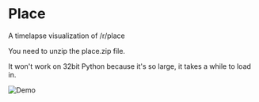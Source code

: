 # Place
A timelapse visualization of /r/place

You need to unzip the place.zip file.

It won't work on 32bit Python because it's so large, it takes a while to load in.

![Demo](https://github.com/GorangeNinja/Place/blob/master/demo.gif?raw=true)
